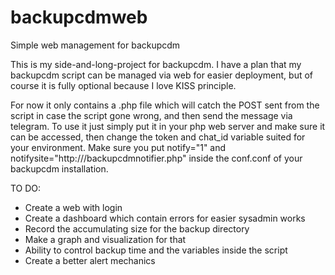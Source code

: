 # backupcdmweb
Simple web management for backupcdm

This is my side-and-long-project for backupcdm.
I have a plan that my backupcdm script can be managed via web for easier deployment, but of course it is fully optional because I love KISS principle.

For now it only contains a .php file which will catch the POST sent from the script in case the script gone wrong, and then send the message via telegram.
To use it just simply put it in your php web server and make sure it can be accessed, then change the token and chat_id variable suited for your environment.
Make sure you put notify="1" and notifysite="http://<your site>/backupcdmnotifier.php" inside the conf.conf of your backupcdm installation.

TO DO:
- Create a web with login
- Create a dashboard which contain errors for easier sysadmin works
- Record the accumulating size for the backup directory
- Make a graph and visualization for that
- Ability to control backup time and the variables inside the script
- Create a better alert mechanics
